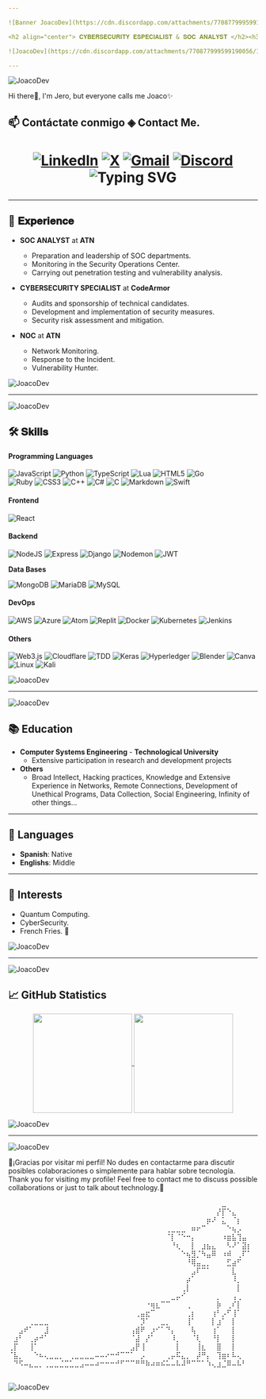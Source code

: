 ```yaml
---

![Banner JoacoDev](https://cdn.discordapp.com/attachments/770877999599190056/1247272183684665345/IMG_20240603_142757.jpg?ex=665f6c3d&is=665e1abd&hm=3261a9eecdda4b82cf68cf093931843c0f5b93525fba5a4d08f5e6d2cfab5d6b&)

<h2 align="center"> 𝐂𝐘𝐁𝐄𝐑𝐒𝐄𝐂𝐔𝐑𝐈𝐓𝐘 𝐄𝐒𝐏𝐄𝐂𝐈𝐀𝐋𝐈𝐒𝐓 & 𝐒𝐎𝐂 𝐀𝐍𝐀𝐋𝐘𝐒𝐓 </h2><h3 align="center"><br>ᴀᴘᴀꜱɪᴏɴᴀᴅᴏ ᴘᴏʀ ʟᴀ ᴛᴇᴄɴᴏʟᴏɢɪᴀ, ʟᴀ ɪɴᴏᴠᴀᴄɪᴏɴ ʏ ᴇʟ ʜᴀᴄᴋɪɴɢ</br> ᴘᴀꜱꜱɪᴏɴᴀᴛᴇ ᴀʙᴏᴜᴛ ᴛᴇᴄʜɴᴏʟᴏɢʏ, ɪɴɴᴏᴠᴀᴛɪᴏɴ ᴀɴᴅ ʜᴀᴄᴋɪɴɢ </h3>

![JoacoDev](https://cdn.discordapp.com/attachments/770877999599190056/1247275097786417273/IMG_20240603_144547.jpg?ex=665f6ef4&is=665e1d74&hm=b8799d5359c140679893cc1a1d91c7bd9ccab2f7e230362dab1eba775140a000&)

---
```


![JoacoDev](https://cdn.discordapp.com/attachments/770877999599190056/1247275097786417273/IMG_20240603_144547.jpg?ex=665f6ef4&is=665e1d74&hm=b8799d5359c140679893cc1a1d91c7bd9ccab2f7e230362dab1eba775140a000&)

<p>Hi there👋, I'm Jero, but everyone calls me Joaco✨ </p>

<h2> 📫 Contáctate conmigo ◈ Contact Me. </h2>

<h1 align="center">
  
[![LinkedIn](https://img.shields.io/badge/LinkedIn-0A66C2?style=for-the-badge&logo=linkedin&logoColor=white)](https://linkedin.com/in/ze-ro-850b022b5)
[![X](https://img.shields.io/badge/X-%23000000.svg?style=for-the-badge&logo=X&logoColor=white)](https://x.com/yirorp)
[![Gmail](https://img.shields.io/badge/Gmail-D14836?style=for-the-badge&logo=gmail&logoColor=white)](https://mail.google.com/mail/u/0/?fs=1&to=yiroantiscamspam@gmail.com&su=MOTIVO%20CONTACTO&=BODY&bcc=yiroantiscamspam@gmail.com&tf=cm)
[![Discord](https://img.shields.io/badge/Discord-%235865F2.svg?style=for-the-badge&logo=discord&logoColor=white)](https://discord.com/users/690089670457032786) <br>
![Typing SVG](https://readme-typing-svg.demolab.com?font=Lora&pause=1000&color=F7F7F7&random=false&width=450&lines=If+you+are+going+to+think+the+same+way%2C+think+big.+;Si+de+igual+forma+vas+a+pensar%2C+piensa+en+grande.+)

</h1>

---

<h2> 💼 𝐄𝐱𝐩𝐞𝐫𝐢𝐞𝐧𝐜𝐞</h2>

- **SOC ANALYST** at **ATN**
  - Preparation and leadership of SOC departments.
  - Monitoring in the Security Operations Center.
  - Carrying out penetration testing and vulnerability analysis.

- **CYBERSECURITY SPECIALIST** at **CodeArmor**
  - Audits and sponsorship of technical candidates.
  - Development and implementation of security measures.
  - Security risk assessment and mitigation.

- **NOC** at **ATN**
  - Network Monitoring.
  - Response to the Incident.
  - Vulnerability Hunter.

![JoacoDev](https://cdn.discordapp.com/attachments/770877999599190056/1247275097786417273/IMG_20240603_144547.jpg?ex=665f6ef4&is=665e1d74&hm=b8799d5359c140679893cc1a1d91c7bd9ccab2f7e230362dab1eba775140a000&)

---

![JoacoDev](https://cdn.discordapp.com/attachments/770877999599190056/1247275097786417273/IMG_20240603_144547.jpg?ex=665f6ef4&is=665e1d74&hm=b8799d5359c140679893cc1a1d91c7bd9ccab2f7e230362dab1eba775140a000&)

<h2>🛠️ 𝐒𝐤𝐢𝐥𝐥𝐬 </h2>

#### **Programming Languages**

![JavaScript](https://img.shields.io/badge/javascript-%23323330.svg?style=for-the-badge&logo=javascript&logoColor=%23F7DF1E)
![Python](https://img.shields.io/badge/python-3670A0?style=for-the-badge&logo=python&logoColor=ffdd54)
![TypeScript](https://img.shields.io/badge/TypeScript-007ACC?style=for-the-badge&logo=typescript&logoColor=white)
![Lua](https://img.shields.io/badge/lua-%232C2D72.svg?style=for-the-badge&logo=lua&logoColor=white)
![HTML5](https://img.shields.io/badge/html5-%23E34F26.svg?style=for-the-badge&logo=html5&logoColor=white)
![Go](https://img.shields.io/badge/go-%2300ADD8.svg?style=for-the-badge&logo=go&logoColor=white)
<br>![Ruby](https://img.shields.io/badge/ruby-%23CC342D.svg?style=for-the-badge&logo=ruby&logoColor=white)
![CSS3](https://img.shields.io/badge/css3-%231572B6.svg?style=for-the-badge&logo=css3&logoColor=white)
![C++](https://img.shields.io/badge/c++-%2300599C.svg?style=for-the-badge&logo=c%2B%2B&logoColor=white)
![C#](https://img.shields.io/badge/c%23-%23239120.svg?style=for-the-badge&logo=csharp&logoColor=white)
![C](https://img.shields.io/badge/c-%2300599C.svg?style=for-the-badge&logo=c&logoColor=white)
![Markdown](https://img.shields.io/badge/markdown-%23000000.svg?style=for-the-badge&logo=markdown&logoColor=white)
![Swift](https://img.shields.io/badge/swift-F54A2A?style=for-the-badge&logo=swift&logoColor=white)</br>

#### **Frontend**

![React](https://img.shields.io/badge/react-%2320232a.svg?style=for-the-badge&logo=react&logoColor=%2361DAFB)


#### **Backend**

![NodeJS](https://img.shields.io/badge/node.js-6DA55F?style=for-the-badge&logo=node.js&logoColor=white)
![Express](https://img.shields.io/badge/Express-000000?style=for-the-badge&logo=express&logoColor=white)
![Django](https://img.shields.io/badge/Django-092E20?style=for-the-badge&logo=django&logoColor=white)
![Nodemon](https://img.shields.io/badge/NODEMON-%23323330.svg?style=for-the-badge&logo=nodemon&logoColor=%BBDEAD)
![JWT](https://img.shields.io/badge/JWT-black?style=for-the-badge&logo=JSON%20web%20tokens)

**Data Bases**

![MongoDB](https://img.shields.io/badge/MongoDB-47A248?style=for-the-badge&logo=mongodb&logoColor=white)
![MariaDB](https://img.shields.io/badge/MariaDB-003545?style=for-the-badge&logo=mariadb&logoColor=white)
![MySQL](https://img.shields.io/badge/MySQL-4479A1?style=for-the-badge&logo=mysql&logoColor=white)

#### **DevOps**

![AWS](https://img.shields.io/badge/AWS-%23FF9900.svg?style=for-the-badge&logo=amazon-aws&logoColor=white)
![Azure](https://img.shields.io/badge/azure-%230072C6.svg?style=for-the-badge&logo=microsoftazure&logoColor=white)
![Atom](https://img.shields.io/badge/Atom-%2366595C.svg?style=for-the-badge&logo=atom&logoColor=white)
![Replit](https://img.shields.io/badge/Replit-DD1200?style=for-the-badge&logo=Replit&logoColor=white)
![Docker](https://img.shields.io/badge/Docker-2496ED?style=for-the-badge&logo=docker&logoColor=white)
![Kubernetes](https://img.shields.io/badge/Kubernetes-326CE5?style=for-the-badge&logo=kubernetes&logoColor=white)
![Jenkins](https://img.shields.io/badge/Jenkins-D24939?style=for-the-badge&logo=jenkins&logoColor=white)

#### **Others**

![Web3.js](https://img.shields.io/badge/web3.js-F16822?style=for-the-badge&logo=web3.js&logoColor=white)
![Cloudflare](https://img.shields.io/badge/Cloudflare-F38020?style=for-the-badge&logo=Cloudflare&logoColor=white)
![TDD](https://img.shields.io/badge/TDD-5A29E4?style=for-the-badge&logo=testdriven&logoColor=white)
![Keras](https://img.shields.io/badge/Keras-%23D00000.svg?style=for-the-badge&logo=Keras&logoColor=white)
![Hyperledger](https://img.shields.io/badge/hyperledger-2F3134?style=for-the-badge&logo=hyperledger&logoColor=white)
![Blender](https://img.shields.io/badge/blender-%23F5792A.svg?style=for-the-badge&logo=blender&logoColor=white)
![Canva](https://img.shields.io/badge/Canva-%2300C4CC.svg?style=for-the-badge&logo=Canva&logoColor=white)
![Linux](https://img.shields.io/badge/Linux-FCC624?style=for-the-badge&logo=linux&logoColor=black)
![Kali](https://img.shields.io/badge/Kali-268BEE?style=for-the-badge&logo=kalilinux&logoColor=white)

![JoacoDev](https://cdn.discordapp.com/attachments/770877999599190056/1247275097786417273/IMG_20240603_144547.jpg?ex=665f6ef4&is=665e1d74&hm=b8799d5359c140679893cc1a1d91c7bd9ccab2f7e230362dab1eba775140a000&)

---

![JoacoDev](https://cdn.discordapp.com/attachments/770877999599190056/1247275097786417273/IMG_20240603_144547.jpg?ex=665f6ef4&is=665e1d74&hm=b8799d5359c140679893cc1a1d91c7bd9ccab2f7e230362dab1eba775140a000&)

## 📚 Education

- **Computer Systems Engineering** - **Technological University**
  - Extensive participation in research and development projects
- **Others**
  - Broad Intellect, Hacking practices, Knowledge and Extensive Experience in Networks, Remote Connections, Development of Unethical Programs, Data Collection, Social Engineering, Infinity of other things...

---

## 💬 Languages

- **Spanish**: Native
- **Englishs**: Middle

---

## 🚀 Interests

- Quantum Computing.
- CyberSecurity.
- French Fries. 🍟

![JoacoDev](https://cdn.discordapp.com/attachments/770877999599190056/1247275097786417273/IMG_20240603_144547.jpg?ex=665f6ef4&is=665e1d74&hm=b8799d5359c140679893cc1a1d91c7bd9ccab2f7e230362dab1eba775140a000&)

---

![JoacoDev](https://cdn.discordapp.com/attachments/770877999599190056/1247275097786417273/IMG_20240603_144547.jpg?ex=665f6ef4&is=665e1d74&hm=b8799d5359c140679893cc1a1d91c7bd9ccab2f7e230362dab1eba775140a000&)

## 📈 GitHub Statistics
<center>
<a href="https://github.com/anuraghazra/github-readme-stats">
  <img height=200 align="center" src="https://github-readme-stats.vercel.app/api?username=TheYiro" />
</a>
<a href="https://github.com/anuraghazra/convoychat">
  <img height=200 align="center" src="https://github-readme-stats.vercel.app/api/top-langs?username=TheYiro&layout=compact&langs_count=8&card_width=320" />
</a>
</center>

![JoacoDev](https://cdn.discordapp.com/attachments/770877999599190056/1247275097786417273/IMG_20240603_144547.jpg?ex=665f6ef4&is=665e1d74&hm=b8799d5359c140679893cc1a1d91c7bd9ccab2f7e230362dab1eba775140a000&)

---

![JoacoDev](https://cdn.discordapp.com/attachments/770877999599190056/1247275097786417273/IMG_20240603_144547.jpg?ex=665f6ef4&is=665e1d74&hm=b8799d5359c140679893cc1a1d91c7bd9ccab2f7e230362dab1eba775140a000&)

🌟¡Gracias por visitar mi perfil! No dudes en contactarme para discutir posibles colaboraciones o simplemente para hablar sobre tecnología.
<br>Thank you for visiting my profile! Feel free to contact me to discuss possible collaborations or just to talk about technology.🌟</br>

⠀⠀⠀⠀⠀⠀⠀⠀⠀⠀⠀⠀⠀⠀⠀⠀⠀⠀⠀⠀⠀⠀⠀⠀⠀⠀⠀⠀⠀⠀⠀⠀⠀⠀⠀⠀⠀⠀⠀⠀⠀⠀⣀⠀⠀⠀⠀⠀
⠀⠀⠀⠀⠀⠀⠀⠀⠀⠀⠀⠀⠀⠀⠀⠀⠀⠀⠀⠀⠀⠀⠀⠀⠀⠀⠀⠀⠀⠀⠀⠀⠀⠀⠀⠀⠀⠀⠀⠀⠀⡜⡏⠑⣄⠀⠀⠀
⠀⠀⠀⠀⠀⠀⠀⠀⠀⠀⠀⠀⠀⠀⠀⠀⠀⠀⠀⠀⠀⠀⠀⠀⠀⠀⠀⠀⠀⠀⠀⠀⠀⠀⠀⠀⠀⠀⠀⡶⠜⠀⣅⠀⠈⡆⠀⠀
⠀⠀⠀⠀⠀⠀⠀⠀⠀⠀⠀⠀⠀⠀⠀⠀⠀⠀⠀⠀⠀⠀⠀⠀⠀⠀⠀⠀⠀⠀⠀⢀⣀⣀⣀⠀⠶⠖⠉⠀⠀⠀⠀⠑⢦⡠⠀⠀
⠀⠀⠀⠀⠀⠀⠀⠀⠀⠀⠀⠀⠀⠀⠀⠀⠀⠀⠀⠀⠀⠀⠀⠀⠀⠀⠀⠀⠀⠀⠀⠈⡇⠈⠑⠒⡄⠀⠀⠀⠀⠀⠰⣶⣧⢹⣤⠀
⠀⠀⠀⠀⠀⠀⠀⠀⠀⠀⠀⠀⠀⠀⠀⠀⠀⠀⠀⠀⠀⠀⠀⠀⠀⠀⠀⠀⠀⠀⠀⠀⠘⢆⠀⠀⡇⠀⣰⣦⣄⠀⠀⠣⠜⠁⣽⡆
⠀⠀⠀⠀⠀⠀⠀⠀⠀⠀⠀⠀⠀⠀⠀⠀⠀⠀⠀⠀⠀⠀⠀⠀⠀⠀⠀⠀⠀⠀⠀⠀⠀⠀⠑⢦⣻⡈⠳⣤⠿⠀⠰⠾⠀⢀⠏⠁
⠀⠀⠀⠀⠀⠀⠀⠀⠀⠀⠀⠀⠀⠀⠀⠀⠀⠀⠀⠀⠀⠀⠀⠀⠀⠀⠀⠀⠀⠀⠀⠀⠀⠀⠀⠘⢿⣤⣀⡀⠀⠀⠀⣋⣴⠋⠀⠀
⠀⠀⠀⠀⠀⠀⠀⠀⠀⠀⠀⠀⠀⠀⠀⠀⠀⠀⠀⠀⠀⠀⠀⠀⠀⠀⠀⠀⠀⠀⠀⠀⠀⠀⠀⠀⣠⠏⠉⠁⠀⠀⠀⠀⣇⠀⠀⠀
⠀⠀⠀⠀⠀⠀⠀⠀⠀⠀⠀⠀⠀⠀⠀⠀⠀⠀⠀⠀⠀⠀⠀⠀⠀⠀⠀⠀⠀⠀⠀⠀⠀⠀⠀⡴⠁⠀⠀⠀⠀⠀⠀⠀⠸⡀⠀⠀
⠀⠀⠀⠀⠀⠀⠀⠀⠀⠀⠀⠀⠀⠀⠀⠀⠀⠀⠀⠀⠀⠀⠀⠀⠀⠀⠀⠀⠀⠀⠀⠀⠀⠀⢀⡇⠀⠀⠀⠀⠀⠀⠀⠀⠀⡇⠀⠀
⠀⠀⠀⠀⠀⠀⠀⠀⠀⠀⠀⠀⠀⠀⠀⠀⠀⠀⠀⠀⠀⠀⠀⠀⠀⠀⠀⠀⠀⠀⠀⠀⣀⡤⠊⠀⠀⠀⠀⠀⠀⡀⠀⠀⢠⢀⠀⠀
⠀⠀⠀⠀⠀⠀⠀⠀⠀⠀⠀⠀⠀⠀⠀⠀⠀⠀⠀⠀⠀⠀⠀⠀⠀⠀⠀⠐⢶⣆⠉⠉⠀⠀⠀⢀⠀⠀⠀⠀⠀⡷⠀⢀⠎⡇⠀⠀
⠀⠀⠀⠀⠀⠀⠀⠀⠀⠀⠀⠀⠀⠀⠀⠀⠀⠀⠀⠀⠀⠀⠀⠀⠀⢀⣤⣖⠉⠀⠀⠀⠀⠀⠀⢀⡆⠀⠀⠀⢰⠃⡠⠋⢸⠁⠀⠀
⠀⠀⠀⠀⢀⣀⣀⣀⠀⠀⠀⠀⠀⠀⠀⠀⠀⠀⠀⠀⠀⠀⠀⠀⠀⠀⡹⠁⠀⠀⣀⡀⠀⠀⠀⢸⠁⠀⠀⠀⡇⣰⠁⠀⡇⠀⠀⠀
⠀⠀⣠⠞⠁⠀⠀⣸⠀⠀⠀⠀⠀⠀⠀⠀⠀⠀⠀⠀⠀⠀⠀⠀⢠⣾⠟⠀⡰⠊⠁⠙⡄⠀⠀⠀⢧⠀⠀⠀⢰⠁⠀⠀⡇⠀⠀⠀
⠀⣰⠃⠀⢀⡴⠚⠁⠀⠀⠀⠀⠀⠀⠀⠀⠀⠀⠀⠀⠀⠀⠀⠀⠈⣼⠀⡜⠁⠀⠀⠀⠸⡀⠀⠀⠈⢇⠀⠀⠘⡇⠀⠀⡇⠀⠀⠀
⢀⡏⠀⠀⢸⠁⠀⠀⠀⠀⠀⠀⠀⠀⠀⠀⠀⠀⠀⠀⠀⠀⠀⠀⣠⡟⢸⠀⠀⠀⠀⠀⠀⡇⠀⠀⠀⢸⣆⠀⠀⣿⠀⠀⡇⠀⠀⠀
⠈⣧⡀⠀⠀⠑⠦⢄⣀⣀⡀⠀⢀⣀⣀⣀⣀⠤⠤⠔⠒⠚⠉⠉⠁⠀⡠⠀⠀⠀⠀⢀⡤⠯⣄⡀⠀⡼⠛⡄⠀⢹⣶⠆⠧⢄⠀⠀
⠀⠙⠫⠤⣄⣀⡀⢀⣀⣀⣈⣉⣁⣀⣠⠤⠤⠴⠒⠒⠒⠚⠋⠉⠉⠛⠛⠷⠴⠶⠮⠥⠤⠧⠼⠛⠉⠉⠁⠱⢄⣰⣈⠿⠤⠧⠃⠀⠀⠀⠀⠀⠀⠀⠀⠀⠀⠀⠀⠀⠀⠀⠀


![JoacoDev](https://cdn.discordapp.com/attachments/770877999599190056/1247275097786417273/IMG_20240603_144547.jpg?ex=665f6ef4&is=665e1d74&hm=b8799d5359c140679893cc1a1d91c7bd9ccab2f7e230362dab1eba775140a000&)
